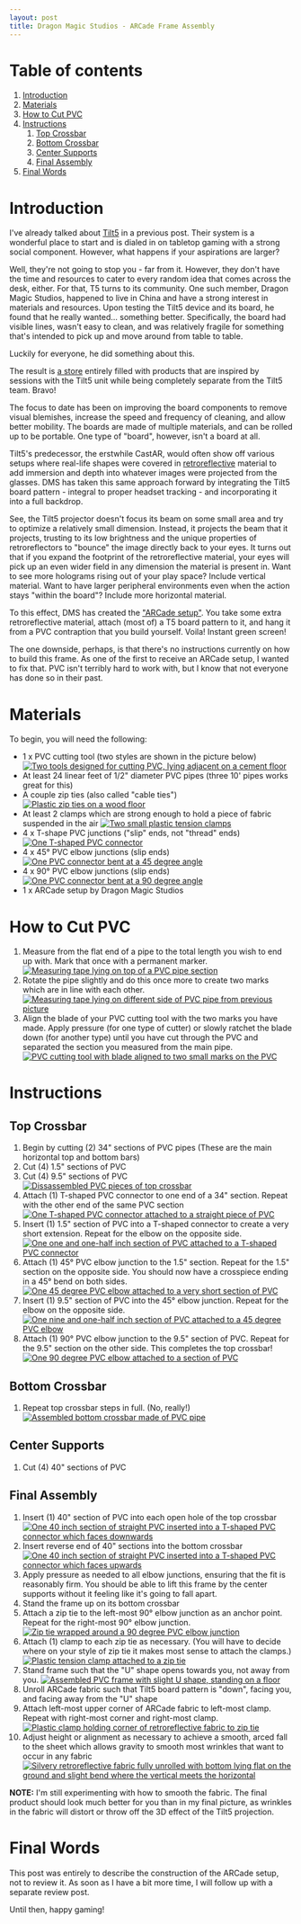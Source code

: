 ```yaml
---
layout: post
title: Dragon Magic Studios - ARCade Frame Assembly
---
```


# Table of contents
1. [Introduction](#introduction)
2. [Materials](#materials)
3. [How to Cut PVC](#how-to-cut-pvc)
4. [Instructions](#instructions)
    1. [Top Crossbar](#top-crossbar)
    2. [Bottom Crossbar](#bottom-crossbar)
    3. [Center Supports](#center-supports)
    4. [Final Assembly](#final-assembly)
5. [Final Words](#final-words)

<a name="introduction"></a>
# Introduction

<!-- excerpt-start -->
I've already talked about [Tilt5](https://www.tiltfive.com/) in a previous post. Their system is a wonderful place to start and is dialed in on tabletop gaming with a strong social component. However, what happens if your aspirations are larger?

Well, they're not going to stop you - far from it. However, they don't have the time and resources to cater to every random idea that comes across the desk, either. For that, T5 turns to its community. One such member, Dragon Magic Studios, happened to live in China and have a strong interest in materials and resources. Upon testing the Tilt5 device and its board, he found that he really wanted... something better. Specifically, the board had visible lines, wasn't easy to clean, and was relatively fragile for something that's intended to pick up and move around from table to table.
<!-- excerpt-end -->

Luckily for everyone, he did something about this.

The result is [a store](https://www.dragonmagicstudio.com/index.php/store) entirely filled with products that are inspired by sessions with the Tilt5 unit while being completely separate from the Tilt5 team. Bravo!

The focus to date has been on improving the board components to remove visual blemishes, increase the speed and frequency of cleaning, and allow better mobility. The boards are made of multiple materials, and can be rolled up to be portable. One type of "board", however, isn't a board at all.

Tilt5's predecessor, the erstwhile CastAR, would often show off various setups where real-life shapes were covered in [retroreflective](https://en.wikipedia.org/wiki/Retroreflector) material to add immersion and depth into whatever images were projected from the glasses. DMS has taken this same approach forward by integrating the Tilt5 board pattern - integral to proper headset tracking - and incorporating it into a full backdrop.

See, the Tilt5 projector doesn't focus its beam on some small area and try to optimize a relatively small dimension. Instead, it projects the beam that it projects, trusting to its low brightness and the unique properties of retroreflectors to "bounce" the image directly back to your eyes. It turns out that if you expand the footprint of the retroreflective material, your eyes will pick up an even wider field in any dimension the material is present in. Want to see more holograms rising out of your play space? Include vertical material. Want to have larger peripheral environments even when the action stays "within the board"? Include more horizontal material.

To this effect, DMS has created the ["ARCade setup"](https://www.dragonmagicstudio.com/index.php/store/product/arcade-setup-sheet-le-version). You take some extra retroreflective material, attach (most of) a T5 board pattern to it, and hang it from a PVC contraption that you build yourself. Voila! Instant green screen!

The one downside, perhaps, is that there's no instructions currently on how to build this frame. As one of the first to receive an ARCade setup, I wanted to fix that. PVC isn't terribly hard to work with, but I know that not everyone has done so in their past.

<a name="materials"></a>
# Materials

To begin, you will need the following:
- 1 x PVC cutting tool (two styles are shown in the picture below)
[![Two tools designed for cutting PVC, lying adjacent on a cement floor](/public/img/2022-12-14/cut-pvc-cutter-tools.png#thumbnail "Two examples of PVC cutting tools")](/public/img/2022-12-14/cut-pvc-cutter-tools.png)
- At least 24 linear feet of 1/2" diameter PVC pipes (three 10' pipes works great for this)
- A couple zip ties (also called "cable ties")
[![Plastic zip ties on a wood floor](/public/img/2022-12-14/material-zip-ties.png#thumbnail "Plastic zip ties on a wood floor")](/public/img/2022-12-14/materal-zip-ties.png)
- At least 2 clamps which are strong enough to hold a piece of fabric suspended in the air
[![Two small plastic tension clamps](/public/img/2022-12-14/material-clamps.png#thumbnail "Two small plastic tension clamps")](/public/img/2022-12-14/material-clamps.png)
- 4 x T-shape PVC junctions ("slip" ends, not "thread" ends)
[![One T-shaped PVC connector](/public/img/2022-12-14/material-t-connector.png#thumbnail "One T-shaped PVC connector")](/public/img/2022-12-14/material-t-connector.png)
- 4 x 45° PVC elbow junctions (slip ends)
[![One PVC connector bent at a 45 degree angle](/public/img/2022-12-14/material-45-degree.png#thumbnail "One PVC connector bent at a 45 degree angle")](/public/img/2022-12-14/material-45-degree.png)
- 4 x 90° PVC elbow junctions (slip ends)
[![One PVC connector bent at a 90 degree angle](/public/img/2022-12-14/material-90-degree.png#thumbnail "One PVC connector bent at a 90 degree angle")](/public/img/2022-12-14/material-90-degree.png)
- 1 x ARCade setup by Dragon Magic Studios

<a name="how-to-cut-pvc"></a>
# How to Cut PVC
1. Measure from the flat end of a pipe to the total length you wish to end up with. Mark that once with a permanent marker.
[![Measuring tape lying on top of a PVC pipe section](/public/img/2022-12-14/cut-pvc-first-mark.png#thumbnail "Measuring tape lying on top of a PVC pipe section")](/public/img/2022-12-14/cut-pvc-first-mark.png)
2. Rotate the pipe slightly and do this once more to create two marks which are in line with each other.
[![Measuring tape lying on different side of PVC pipe from previous picture](/public/img/2022-12-14/cut-pvc-second-mark.png#thumbnail "Measuring tape lying on different side of PVC pipe from previous picture")](/public/img/2022-12-14/cut-pvc-second-mark.png)
3. Align the blade of your PVC cutting tool with the two marks you have made. Apply pressure (for one type of cutter) or slowly ratchet the blade down (for another type) until you have cut through the PVC and separated the section you measured from the main pipe.
[![PVC cutting tool with blade aligned to two small marks on the PVC](/public/img/2022-12-14/cut-pvc-use-cutters.png#thumbnail "PVC cutting tool with blade aligned to two small marks on the PVC")](/public/img/2022-12-14/cut-pvc-use-cutters.png)

<a name="instructions"></a>
# Instructions

<a name="top-crossbar"></a>
## Top Crossbar

1. Begin by cutting (2) 34" sections of PVC pipes (These are the main horizontal top and bottom bars)
2. Cut (4) 1.5" sections of PVC
3. Cut (4) 9.5" sections of PVC
[![Dissassembled PVC pieces of top crossbar](/public/img/2022-12-14/top-crossbar-all-pieces.png#thumbnail "Dissassembled PVC pieces of top crossbar")](/public/img/2022-12-14/top-crossbar-all-pieces.png)
4. Attach (1) T-shaped PVC connector to one end of a 34" section. Repeat with the other end of the same PVC section
[![One T-shaped PVC connector attached to a straight piece of PVC](/public/img/2022-12-14/top-crossbar-t-connector.png#thumbnail "One T-shaped PVC connector attached to a straight piece of PVC")](/public/img/2022-12-14/top-crossbar-t-connector.png)
5. Insert (1) 1.5" section of PVC into a T-shaped connector to create a very short extension. Repeat for the elbow on the opposite side.
[![One one and one-half inch section of PVC attached to a T-shaped PVC connector](/public/img/2022-12-14/top-crossbar-short-section.png#thumbnail "One one and one-half inch section of PVC attached to a T-shaped PVC connector")](/public/img/2022-12-14/top-crossbar-short-section.png)
6. Attach (1) 45° PVC elbow junction to the 1.5" section. Repeat for the 1.5" section on the opposite side. You should now have a crosspiece ending in a 45° bend on both sides.
[![One 45 degree PVC elbow attached to a very short section of PVC](/public/img/2022-12-14/top-crossbar-45-degree.png#thumbnail "One 45 degree PVC elbow attached to a very short section of PVC")](/public/img/2022-12-14/top-crossbar-45-degree.png)
7. Insert (1) 9.5" section of PVC into the 45° elbow junction. Repeat for the elbow on the opposite side.
[![One nine and one-half inch section of PVC attached to a 45 degree PVC elbow](/public/img/2022-12-14/top-crossbar-9-inch-straight.png#thumbnail "One nine and one-half inch section of PVC attached to a 45 degree PVC elbow")](/public/img/2022-12-14/top-crossbar-9-inch-straight.png)
8. Attach (1) 90° PVC elbow junction to the 9.5" section of PVC. Repeat for the 9.5" section on the other side. This completes the top crossbar!
[![One 90 degree PVC elbow attached to a section of PVC](/public/img/2022-12-14/top-crossbar-90-degree.png#thumbnail "One 90 degree PVC elbow attached to a section of PVC")](/public/img/2022-12-14/top-crossbar-90-degree.png)

<a name="bottom-crossbar"></a>
## Bottom Crossbar
1. Repeat top crossbar steps in full. (No, really!)
[![Assembled bottom crossbar made of PVC pipe](/public/img/2022-12-14/bottom-crossbar-really.png#thumbnail "Assembled bottom crossbar made of PVC pipe")](/public/img/2022-12-14/bottom-crossbar-really.png)

<a name="center-supports"></a>
## Center Supports
1. Cut (4) 40" sections of PVC

<a name="final-assembly"></a>
## Final Assembly
1. Insert (1) 40" section of PVC into each open hole of the top crossbar
[![One 40 inch section of straight PVC inserted into a T-shaped PVC connector which faces downwards](/public/img/2022-12-14/final-assembly-top-crossbar.png#thumbnail "One 40 inch section of straight PVC inserted into a T-shaped PVC connector which faces downwards")](/public/img/2022-12-14/final-assembly-top-crossbar.png)
1. Insert reverse end of 40" sections into the bottom crossbar
[![One 40 inch section of straight PVC inserted into a T-shaped PVC connector which faces upwards](/public/img/2022-12-14/final-assembly-bottom-crossbar.png#thumbnail "One 40 inch section of straight PVC inserted into a T-shaped PVC connector which faces upwards")](/public/img/2022-12-14/final-assembly-bottom-crossbar.png)
1. Apply pressure as needed to all elbow junctions, ensuring that the fit is reasonably firm. You should be able to lift this frame by the center supports without it feeling like it's going to fall apart.
1. Stand the frame up on its bottom crossbar
1. Attach a zip tie to the left-most 90° elbow junction as an anchor point. Repeat for the right-most 90° elbow junction.
[![Zip tie wrapped around a 90 degree PVC elbow junction](/public/img/2022-12-14/final-assembly-zip-tie-corner.png#thumbnail "Zip tie wrapped around a 90 degree PVC elbow junction")](/public/img/2022-12-14/final-assembly-zip-tie-corner.png)
1. Attach (1) clamp to each zip tie as necessary. (You will have to decide where on your style of zip tie it makes most sense to attach the clamps.)
[![Plastic tension clamp attached to a zip tie](/public/img/2022-12-14/final-assembly-clamp-zip-tie.png#thumbnail "Plastic tension clamp attached to a zip tie")](/public/img/2022-12-14/final-assembly-clamp-zip-tie.png)
1. Stand frame such that the "U" shape opens towards you, not away from you.
[![Assembled PVC frame with slight U shape, standing on a floor](/public/img/2022-12-14/final-assembly-frame-facing.png#thumbnail "Assembled PVC frame with slight U shape, standing on a floor")](/public/img/2022-12-14/final-assembly-frame-facing.png)
1. Unroll ARCade fabric such that Tilt5 board pattern is "down", facing you, and facing away from the "U" shape
1. Attach left-most upper corner of ARCade fabric to left-most clamp. Repeat with right-most corner and right-most clamp.
[![Plastic clamp holding corner of retroreflective fabric to zip tie](/public/img/2022-12-14/final-assembly-clamp-corner-fabric.png#thumbnail "Plastic clamp holding corner of retroreflective fabric to zip tie")](/public/img/2022-12-14/final-assembly-clamp-corner-fabric.png)
1. Adjust height or alignment as necessary to achieve a smooth, arced fall to the sheet which allows gravity to smooth most wrinkles that want to occur in any fabric
[![Silvery retroreflective fabric fully unrolled with bottom lying flat on the ground and slight bend where the vertical meets the horizontal](/public/img/2022-12-14/final-assembly-complete.png#thumbnail "Silvery retroreflective fabric fully unrolled with bottom lying flat on the ground and slight bend where the vertical meets the horizontal")](/public/img/2022-12-14/final-assembly-complete.png)

<strong>NOTE:</strong> I'm still experimenting with how to smooth the fabric. The final product should look much better for you than in my final picture, as wrinkles in the fabric will distort or throw off the 3D effect of the Tilt5 projection.

<a name="final-words"></a>
# Final Words

This post was entirely to describe the construction of the ARCade setup, not to review it. As soon as I have a bit more time, I will follow up with a separate review post.

Until then, happy gaming!

